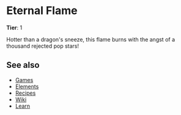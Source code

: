 # Eternal Flame

**Tier**: 1

Hotter than a dragon's sneeze, this flame burns with the angst of a thousand rejected pop stars!

## See also

* [Games](/wiki/games)
* [Elements](/wiki/elements)
* [Recipes](/wiki/recipes)
* [Wiki](/wiki/index)
* [Learn](/learn/index)
